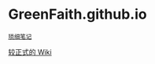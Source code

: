 GreenFaith.github.io
====================

[`琐细笔记`](https://github.com/GreenFaith/GreenFaith.github.io/issues?state=open)

[较正式的 Wiki](https://github.com/GreenFaith/GreenFaith.github.io/wiki)

